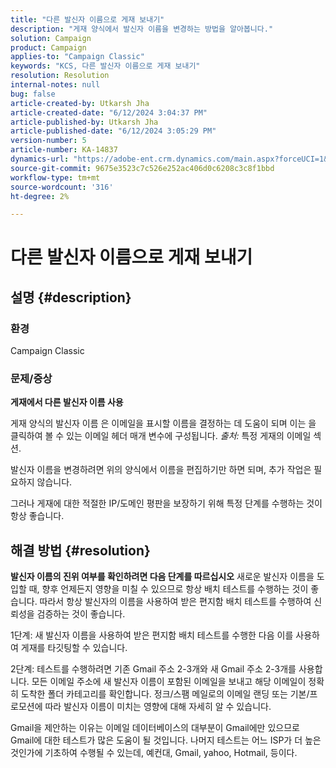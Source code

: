 ```yaml
---
title: "다른 발신자 이름으로 게재 보내기"
description: "게재 양식에서 발신자 이름을 변경하는 방법을 알아봅니다."
solution: Campaign
product: Campaign
applies-to: "Campaign Classic"
keywords: "KCS, 다른 발신자 이름으로 게재 보내기"
resolution: Resolution
internal-notes: null
bug: false
article-created-by: Utkarsh Jha
article-created-date: "6/12/2024 3:04:37 PM"
article-published-by: Utkarsh Jha
article-published-date: "6/12/2024 3:05:29 PM"
version-number: 5
article-number: KA-14837
dynamics-url: "https://adobe-ent.crm.dynamics.com/main.aspx?forceUCI=1&pagetype=entityrecord&etn=knowledgearticle&id=5b729512-cd28-ef11-840a-00224808decd"
source-git-commit: 9675e3523c7c526e252ac406d0c6208c3c8f1bbd
workflow-type: tm+mt
source-wordcount: '316'
ht-degree: 2%

---
```


# 다른 발신자 이름으로 게재 보내기

## 설명 {#description}


### <b>환경</b><b> </b>

Campaign Classic



### <b>문제/증상</b>

<b>게재에서 다른 발신자 이름 사용</b>

게재 양식의 발신자 이름 은 이메일을 표시할 이름을 결정하는 데 도움이 되며 이는 을 클릭하여 볼 수 있는 이메일 헤더 매개 변수에 구성됩니다. *출처:* 특정 게재의 이메일 섹션.

발신자 이름을 변경하려면 위의 양식에서 이름을 편집하기만 하면 되며, 추가 작업은 필요하지 않습니다.

그러나 게재에 대한 적절한 IP/도메인 평판을 보장하기 위해 특정 단계를 수행하는 것이 항상 좋습니다.






## 해결 방법 {#resolution}

<b>발신자 이름의 진위 여부를 확인하려면 다음 단계를 따르십시오</b>
새로운 발신자 이름을 도입할 때, 향후 언제든지 영향을 미칠 수 있으므로 항상 배치 테스트를 수행하는 것이 좋습니다. 따라서 항상 발신자의 이름을 사용하여 받은 편지함 배치 테스트를 수행하여 신뢰성을 검증하는 것이 좋습니다.

1단계: 새 발신자 이름을 사용하여 받은 편지함 배치 테스트를 수행한 다음 이를 사용하여 게재를 타깃팅할 수 있습니다.

2단계: 테스트를 수행하려면 기존 Gmail 주소 2-3개와 새 Gmail 주소 2-3개를 사용합니다. 모든 이메일 주소에 새 발신자 이름이 포함된 이메일을 보내고 해당 이메일이 정확히 도착한 폴더 카테고리를 확인합니다. 정크/스팸 메일로의 이메일 랜딩 또는 기본/프로모션에 따라 발신자 이름이 미치는 영향에 대해 자세히 알 수 있습니다.

Gmail을 제안하는 이유는 이메일 데이터베이스의 대부분이 Gmail에만 있으므로 Gmail에 대한 테스트가 많은 도움이 될 것입니다. 나머지 테스트는 어느 ISP가 더 높은 것인가에 기초하여 수행될 수 있는데, 예컨대, Gmail, yahoo, Hotmail, 등이다.
